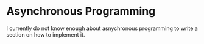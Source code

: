 # Asynchronous Programming

I currently do not know enough about asnychronous programming to write a section on how to implement it.